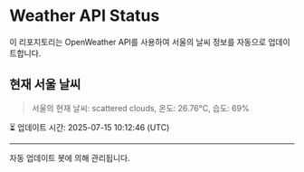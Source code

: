 
# Weather API Status

이 리포지토리는 OpenWeather API를 사용하여 서울의 날씨 정보를 자동으로 업데이트합니다.

## 현재 서울 날씨
> 서울의 현재 날씨: scattered clouds, 온도: 26.76°C, 습도: 69%

⏳ 업데이트 시간: 2025-07-15 10:12:46 (UTC)

---
자동 업데이트 봇에 의해 관리됩니다.
